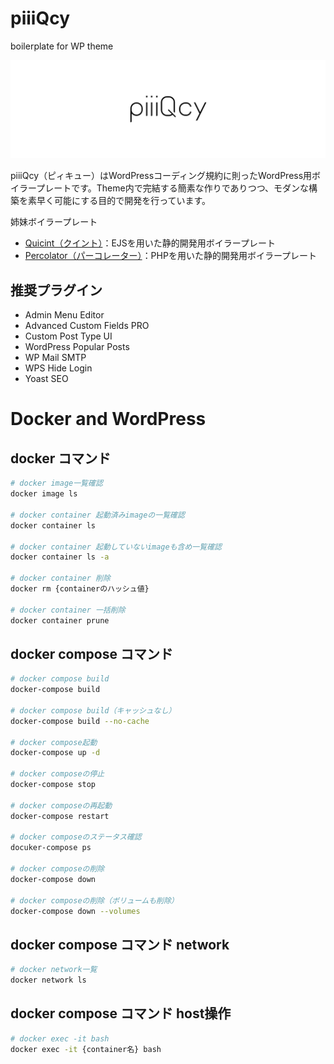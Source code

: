 # piiiQcy
boilerplate for WP theme

![logo](docs/assets/images/logo.png)

piiiQcy（ピィキュー）はWordPressコーディング規約に則ったWordPress用ボイラープレートです。Theme内で完結する簡素な作りでありつつ、モダンな構築を素早く可能にする目的で開発を行っています。

姉妹ボイラープレート
- [Quicint（クイント）](https://github.com/TsubasaHiga/Quicint)：EJSを用いた静的開発用ボイラープレート
- [Percolator（パーコレーター）](https://github.com/TsubasaHiga/Percolator)：PHPを用いた静的開発用ボイラープレート

## 推奨プラグイン
- Admin Menu Editor
- Advanced Custom Fields PRO
- Custom Post Type UI
- WordPress Popular Posts
- WP Mail SMTP
- WPS Hide Login
- Yoast SEO

# Docker and WordPress

## docker コマンド

``` bash
# docker image一覧確認
docker image ls

# docker container 起動済みimageの一覧確認
docker container ls

# docker container 起動していないimageも含め一覧確認
docker container ls -a

# docker container 削除
docker rm {containerのハッシュ値}

# docker container 一括削除
docker container prune
```

## docker compose コマンド

``` bash
# docker compose build
docker-compose build

# docker compose build（キャッシュなし）
docker-compose build --no-cache

# docker compose起動
docker-compose up -d

# docker composeの停止
docker-compose stop

# docker composeの再起動
docker-compose restart

# docker composeのステータス確認
docuker-compose ps

# docker composeの削除
docker-compose down

# docker composeの削除（ボリュームも削除）
docker-compose down --volumes
```

## docker compose コマンド network

``` bash
# docker network一覧
docker network ls
```

## docker compose コマンド host操作

``` bash
# docker exec -it bash
docker exec -it {container名} bash
```


